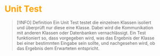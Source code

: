 # <font color = "orange">Unit Test</font>
>[!INFO] Definition
>Ein Unit Test testet die einzelnen Klassen isoliert und überprüft nur diese eine Klasse. Dabei wird die Kommunikation mit anderen Klassen oder Datenbanken vernachlässigt. 
>Ein Test funktioniert so, dass vorgegeben wird, was das Ergebnis der Klasse bei einer bestimmten Eingabe sein sollte, und nachgesehen wird, ob das Ergebnis dem Erwarteten entspricht.